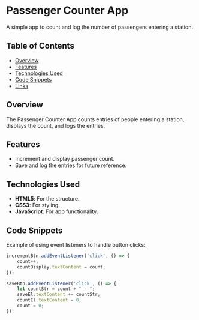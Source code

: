 # Passenger Counter App

A simple app to count and log the number of passengers entering a station.

## Table of Contents
- [Overview](#overview)
- [Features](#features)
- [Technologies Used](#technologies-used)
- [Code Snippets](#code-snippets)
- [Links](#links)

## Overview

The Passenger Counter App counts entries of people entering a station, displays the count, and logs the entries.

## Features

- Increment and display passenger count.
- Save and log the entries for future reference.

## Technologies Used

- **HTML5**: For the structure.
- **CSS3**: For styling.
- **JavaScript**: For app functionality.

## Code Snippets

Example of using event listeners to handle button clicks:

```javascript
incrementBtn.addEventListener('click', () => {
    count++;
    countDisplay.textContent = count;
});

saveBtn.addEventListener('click', () => {
    let countStr = count + " - ";
    saveEl.textContent += countStr;
    countEl.textContent = 0;
    count = 0;
});

